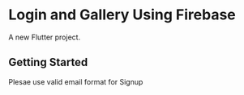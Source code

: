 # Login and Gallery Using Firebase

A new Flutter project.

## Getting Started

Plesae use valid email format for Signup
   
